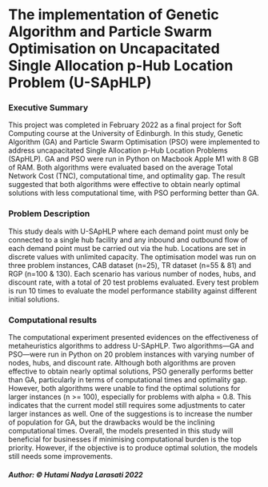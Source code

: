 # The implementation of Genetic Algorithm and Particle Swarm Optimisation on Uncapacitated Single Allocation p-Hub Location Problem (U-SApHLP)

### Executive Summary
This project was completed in February 2022 as a final project for Soft Computing course at the University of Edinburgh. In this study, Genetic Algorithm (GA) and Particle Swarm Optimisation (PSO) were implemented to address uncapacitated Single Allocation p-Hub Location Problems (SApHLP). GA and PSO were run in Python on Macbook Apple M1 with 8 GB of RAM. Both algorithms were evaluated based on the average Total Network Cost (TNC), computational time, and optimality gap. The result suggested that both algorithms were effective to obtain nearly optimal solutions with less computational time, with PSO performing better than GA.

### Problem Description
This study deals with U-SApHLP where each demand point must only be connected to a single hub facility and any inbound and outbound flow of each demand point must be carried out via the hub. Locations are set in discrete values with unlimited capacity. The optimisation model was run on three problem instances, CAB dataset (n=25), TR dataset (n=55 & 81) and RGP (n=100 & 130). Each scenario has various number of nodes, hubs, and discount rate, with a total of 20 test problems evaluated. Every test problem is run 10 times to evaluate the model performance stability against different initial solutions.

### Computational results
The computational experiment presented evidences on the effectiveness of metaheuristics algorithms to address U-SApHLP. Two algorithms—GA and PSO—were run in Python on 20 problem instances with varying number of nodes, hubs, and discount rate. Although both algorithms are proven effective to obtain nearly optimal solutions, PSO generally performs better than GA, particularly in terms of computational times and optimality gap. However, both algorithms were unable to find the optimal solutions for larger instances (n >= 100), especially for problems with alpha = 0.8. This indicates that the current model still requires some adjustments to cater larger instances as well. One of the suggestions is to increase the number of population for GA, but the drawbacks would be the inclining computational times. Overall, the models presented in this study will beneficial for businesses if minimising computational burden is the top priority. However, if the objective is to produce optimal solution, the models still needs some improvements.

##### Author: © Hutami Nadya Larasati 2022

